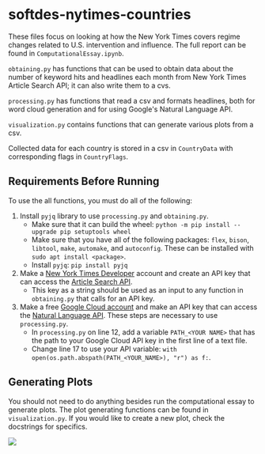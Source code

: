 # softdes-nytimes-countries

These files focus on looking at how the New York Times covers regime changes related to U.S. intervention and influence.
The full report can be found in `ComputationalEssay.ipynb`. 

`obtaining.py` has functions that can be used to obtain data about the number of keyword hits and headlines each month from New York Times Article Search API; it can also write them to a cvs. 

`processing.py` has functions that read a csv and formats headlines, both for word cloud generation and for using Google's Natural Language API. 

`visualization.py` contains functions that can generate various plots from a csv.

Collected data for each country is stored in a csv in `CountryData` with corresponding flags in `CountryFlags`.

## Requirements Before Running
To use the all functions, you must do all of the following:
1. Install `pyjq` library to use `processing.py` and `obtaining.py`.
    - Make sure that it can build the wheel: `python -m pip install --upgrade pip setuptools wheel`
    - Make sure that you have all of the following packages: `flex`, `bison`, `libtool`, `make`, `automake`, and `autoconfig`. These can be installed with `sudo apt install <package>`.
    - Install `pyjq`: `pip install pyjq` 
2. Make a [New York Times Developer](https://developer.nytimes.com/) account and create an API key that can access the [Article Search API](https://developer.nytimes.com/docs/articlesearch-product/1/overview). 
    - This key as a string should be used as an input to any function in `obtaining.py` that calls for an API key. 
3. Make a free [Google Cloud account](https://cloud.google.com/) and make an API key that can access the [Natural Language API](https://cloud.google.com/natural-language). These steps are necessary to use `processing.py`.
    - In `processing.py` on line 12, add a variable `PATH_<YOUR NAME>` that has the path to your Google Cloud API key in the first line of a text file. 
    - Change line 17 to use your API variable: `with open(os.path.abspath(PATH_<YOUR_NAME>), "r") as f:`. 

## Generating Plots
You should not need to do anything besides run the computational essay to generate plots. The plot generating functions can be found in `visualization.py`. If you would like to create a new plot, check the docstrings for specifics.

![](https://developer.nytimes.com/files/poweredby_nytimes_200c.png?v=1583354208354)